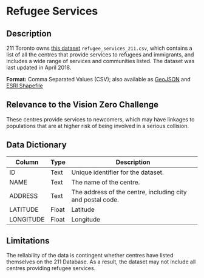 # Refugee Services

## Description
211 Toronto owns [this dataset](refugee_services_211.csv) `refugee_services_211.csv`, which contains a list of all the centres that provide services to refugees and immigrants, and includes a wide range of services and communities listed. The dataset was last updated in April 2018.

**Format:** Comma Separated Values (CSV); also available as [GeoJSON](refugee_services_211.geojson) and [ESRI Shapefile](refugee_services_211.zip)

## Relevance to the Vision Zero Challenge
These centres provide services to newcomers, which may have linkages to populations that are at higher risk of being involved in a serious collision.

## Data Dictionary
Column|Type|Description
|-----|-----|-----|
ID|Text|Unique identifier for the dataset.
NAME|Text|The name of the centre.
ADDRESS|Text|The address of the centre, including city and postal code.
LATITUDE|Float|Latitude
LONGITUDE|Float|Longitude

## Limitations
The reliability of the data is contingent whether centres have listed themselves on the 211 Database. As a result, the dataset may not include all centres providing refugee services.
